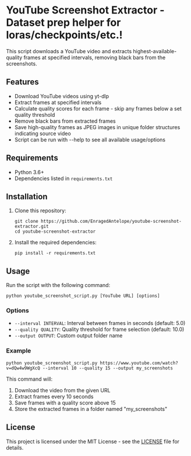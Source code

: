 # YouTube Screenshot Extractor - Dataset prep helper for loras/checkpoints/etc.!

This script downloads a YouTube video and extracts highest-available-quality frames at specified intervals, removing black bars from the screenshots.

## Features

- Download YouTube videos using yt-dlp
- Extract frames at specified intervals
- Calculate quality scores for each frame - skip any frames below a set quality threshold
- Remove black bars from extracted frames
- Save high-quality frames as JPEG images in unique folder structures indicating source video
- Script can be run with --help to see all available usage/options

## Requirements

- Python 3.6+
- Dependencies listed in `requirements.txt`

## Installation

1. Clone this repository:
   ```
   git clone https://github.com/EnragedAntelope/youtube-screenshot-extractor.git
   cd youtube-screenshot-extractor
   ```

2. Install the required dependencies:
   ```
   pip install -r requirements.txt
   ```

## Usage

Run the script with the following command:

```
python youtube_screenshot_script.py [YouTube URL] [options]
```

### Options

- `--interval INTERVAL`: Interval between frames in seconds (default: 5.0)
- `--quality QUALITY`: Quality threshold for frame selection (default: 10.0)
- `--output OUTPUT`: Custom output folder name

### Example

```
python youtube_screenshot_script.py https://www.youtube.com/watch?v=dQw4w9WgXcQ --interval 10 --quality 15 --output my_screenshots
```

This command will:
1. Download the video from the given URL
2. Extract frames every 10 seconds
3. Save frames with a quality score above 15
4. Store the extracted frames in a folder named "my_screenshots"

## License

This project is licensed under the MIT License - see the [LICENSE](LICENSE) file for details.

